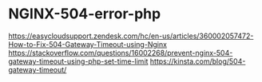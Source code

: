 # NGINX-504-error-php
https://easycloudsupport.zendesk.com/hc/en-us/articles/360002057472-How-to-Fix-504-Gateway-Timeout-using-Nginx
https://stackoverflow.com/questions/16002268/prevent-nginx-504-gateway-timeout-using-php-set-time-limit
https://kinsta.com/blog/504-gateway-timeout/
